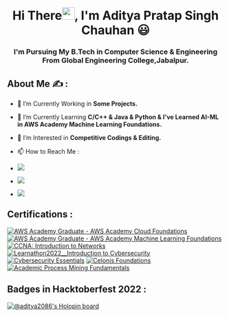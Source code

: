 <h1 align="center">Hi There<img src="https://github.com/TheDudeThatCode/TheDudeThatCode/blob/master/Assets/Hi.gif" width="29px">, I'm Aditya Pratap Singh Chauhan</a> 😃</h1>
<h3 align="center">I'm Pursuing My B.Tech in Computer Science & Engineering From Global Engineering College,Jabalpur.</h3>

## About Me ✍ :
- 🔭 I’m Currently Working in **Some Projects.**

- 🌱 I’m Currently Learning **C/C++ & Java & Python & I've Learned AI-ML in AWS Academy Machine Learning Foundations.**

- 👀 I’m Interested in **Competitive Codings & Editing.**

- 📫 How to Reach Me : 
- <a href="cs2086@global.org.in"><img src="https://img.shields.io/badge/Gmail-D14836?style=for-the-badge&logo=gmail&logoColor=white"></a>
- [<img src="https://img.shields.io/badge/linkedin-%230077B5.svg?&style=for-the-badge&logo=linkedin&logoColor=white" />](https://www.linkedin.com/in/aditya-pratap-singh-chauhan-882766227)
- [<img src="https://img.shields.io/badge/instagram-%23E4405F.svg?style=for-the-badge&logo=Instagram&logoColor=white"/></a>](https://www.instagram.com/adisingh_14/)

## Certifications :

<!--START_SECTION:badges-->

[![AWS Academy Graduate - AWS Academy Cloud Foundations](https://images.credly.com/size/110x110/images/73e4a58b-a8ef-41a3-a7db-9183dd269882/image.png)](https://www.credly.com/badges/52fd1ebc-121b-42d4-9e01-0d12098764cb/public_url "AWS Academy Graduate - AWS Academy Cloud Foundations")
[![AWS Academy Graduate - AWS Academy Machine Learning Foundations](https://images.credly.com/size/110x110/images/254b883a-44a3-4cec-b6f2-946a80522b39/image.png)](https://www.credly.com/badges/56ce9341-5a52-4e33-a04b-c7eb19325b07/public_url "AWS Academy Graduate - AWS Academy Machine Learning Foundations")
[![CCNA: Introduction to Networks](https://images.credly.com/size/110x110/images/70d71df5-f3dc-4380-9b9d-f22513a70417/CCNAITN__1_.png)](https://www.credly.com/badges/d303da6b-44f5-46e9-8a18-078daaa7b331/public_url")
[![Learnathon2022__Introduction to Cybersecurity](https://images.credly.com/size/110x110/images/af8c6b4e-fc31-47c4-8dcb-eb7a2065dc5b/I2CS__1_.png)](https://www.credly.com/badges/31ecee58-b9fe-4508-8384-a4f9dd9b4233/public_url")
[![Cybersecurity Essentials](https://images.credly.com/size/110x110/images/054913b2-e271-49a2-a1a4-9bf1c1f9a404/CyberEssentials.png)](https://www.credly.com/badges/53e5873e-2225-4954-bb40-374eb0b485ff/public_url")
[![Celonis Foundations](https://images.credly.com/size/110x110/images/4ff66a5e-7ca4-4018-a50a-621d1075c1bc/Foundations-Learning-Foundational.png)](https://www.credly.com/badges/3b2612c3-4544-4d5b-a8ea-4c462e1bf54d/public_url")
[![Academic Process Mining Fundamentals](https://images.credly.com/size/110x110/images/0831dac1-0a49-448d-a786-57c72c984bd1/image.png)](https://www.credly.com/badges/77b46e96-be79-4001-83b3-1d4013eebffb/public_url")
<!--END_SECTION:badges-->

## Badges in Hacktoberfest 2022 :

[![@aditya2086's Holopin board](https://holopin.me/aditya2086)](https://holopin.io/@aditya2086)
